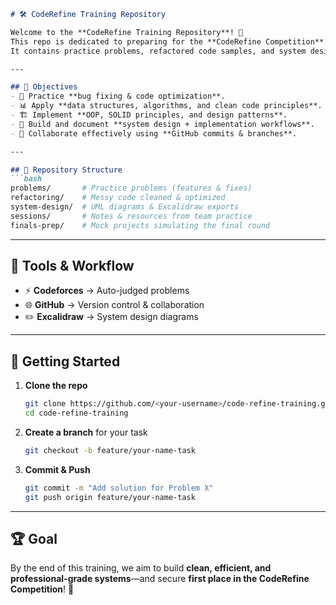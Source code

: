 ````markdown
# 🛠️ CodeRefine Training Repository  

Welcome to the **CodeRefine Training Repository**! 🎉  
This repo is dedicated to preparing for the **CodeRefine Competition**.  
It contains practice problems, refactored code samples, and system design exercises to sharpen our skills in **debugging, clean code, and software engineering best practices**.  

---

## 🎯 Objectives  
- 🐞 Practice **bug fixing & code optimization**.  
- 📊 Apply **data structures, algorithms, and clean code principles**.  
- 🏗️ Implement **OOP, SOLID principles, and design patterns**.  
- 📐 Build and document **system design + implementation workflows**.  
- 🤝 Collaborate effectively using **GitHub commits & branches**.  

---

## 📂 Repository Structure  
```bash
problems/       # Practice problems (features & fixes)
refactoring/    # Messy code cleaned & optimized
system-design/  # UML diagrams & Excalidraw exports
sessions/       # Notes & resources from team practice
finals-prep/    # Mock projects simulating the final round
````

---

## 🚀 Tools & Workflow

* ⚡ **Codeforces** → Auto-judged problems
* 🌐 **GitHub** → Version control & collaboration
* ✏️ **Excalidraw** → System design diagrams

---

## 🏃 Getting Started

1. **Clone the repo**

   ```bash
   git clone https://github.com/<your-username>/code-refine-training.git
   cd code-refine-training
   ```
2. **Create a branch** for your task

   ```bash
   git checkout -b feature/your-name-task
   ```
3. **Commit & Push**

   ```bash
   git commit -m "Add solution for Problem X"
   git push origin feature/your-name-task
   ```

---

## 🏆 Goal

By the end of this training, we aim to build **clean, efficient, and professional-grade systems**—and secure **first place in the CodeRefine Competition**! 🥇
